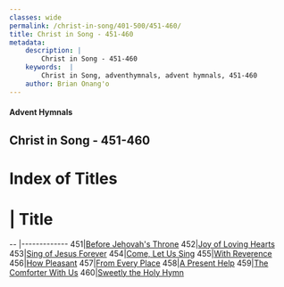 ```yaml
---
classes: wide
permalink: /christ-in-song/401-500/451-460/
title: Christ in Song - 451-460
metadata:
    description: |
        Christ in Song - 451-460
    keywords:  |
        Christ in Song, adventhymnals, advent hymnals, 451-460
    author: Brian Onang'o
---
```


#### Advent Hymnals
## Christ in Song - 451-460

# Index of Titles
# | Title                        
-- |-------------
451|[Before Jehovah's Throne](/christ-in-song/401-500/451-460/Before-Jehovah's-Throne)
452|[Joy of Loving Hearts](/christ-in-song/401-500/451-460/Joy-of-Loving-Hearts)
453|[Sing of Jesus Forever](/christ-in-song/401-500/451-460/Sing-of-Jesus-Forever)
454|[Come, Let Us Sing](/christ-in-song/401-500/451-460/Come,-Let-Us-Sing)
455|[With Reverence](/christ-in-song/401-500/451-460/With-Reverence)
456|[How Pleasant](/christ-in-song/401-500/451-460/How-Pleasant)
457|[From Every Place](/christ-in-song/401-500/451-460/From-Every-Place)
458|[A Present Help](/christ-in-song/401-500/451-460/A-Present-Help)
459|[The Comforter With Us](/christ-in-song/401-500/451-460/The-Comforter-With-Us)
460|[Sweetly the Holy Hymn](/christ-in-song/401-500/451-460/Sweetly-the-Holy-Hymn)